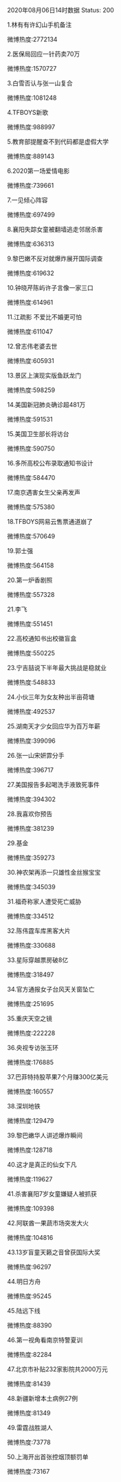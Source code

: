 2020年08月06日14时数据
Status: 200

1.林有有许幻山手机备注

微博热度:2772134

2.医保局回应一针药卖70万

微博热度:1570727

3.白雪否认与张一山复合

微博热度:1081248

4.TFBOYS新歌

微博热度:988997

5.教育部提醒查不到代码都是虚假大学

微博热度:889143

6.2020第一场爱情电影

微博热度:739661

7.一见倾心阵容

微博热度:697499

8.襄阳失踪女童被翻墙逃走邻居杀害

微博热度:636313

9.黎巴嫩不反对就爆炸展开国际调查

微博热度:619632

10.钟晓芹陈屿许子言像一家三口

微博热度:614961

11.江疏影 不爱比不婚更可怕

微博热度:611047

12.曾志伟老婆去世

微博热度:605931

13.景区上演现实版鱼跃龙门

微博热度:598259

14.美国新冠肺炎确诊超481万

微博热度:591531

15.美国卫生部长将访台

微博热度:590750

16.多所高校公布录取通知书设计

微博热度:584470

17.南京遇害女生父亲再发声

微博热度:575380

18.TFBOYS网易云售票通道崩了

微博热度:570649

19.郭士强

微博热度:564158

20.第一炉香剧照

微博热度:557328

21.李飞

微博热度:551451

22.高校通知书出校徽盲盒

微博热度:550225

23.宁吉喆说下半年最大挑战是稳就业

微博热度:548833

24.小伙三年为女友种出半亩荷塘

微博热度:492537

25.湖南天才少女回应华为百万年薪

微博热度:399096

26.张一山宋妍霏分手

微博热度:396717

27.美国报告多起喝洗手液致死事件

微博热度:394302

28.我喜欢你预告

微博热度:381239

29.基金

微博热度:359273

30.神农架再添一只雄性金丝猴宝宝

微博热度:345039

31.福奇称家人遭受死亡威胁

微博热度:334512

32.陈伟霆车库黑客大片

微博热度:330688

33.星际穿越票房破8亿

微博热度:318497

34.官方通报女子台风天关窗坠亡

微博热度:251695

35.重庆天空之镜

微博热度:222228

36.央视专访张玉环

微博热度:176885

37.巴菲特持股苹果7个月赚300亿美元

微博热度:160557

38.深圳地铁

微博热度:129479

39.黎巴嫩华人讲述爆炸瞬间

微博热度:128718

40.这才是真正的仙女下凡

微博热度:119627

41.杀害襄阳7岁女童嫌疑人被抓获

微博热度:109398

42.阿联酋一果蔬市场突发大火

微博热度:104816

43.13岁盲童天籁之音曾获国际大奖

微博热度:96297

44.明日方舟

微博热度:95245

45.陆远下线

微博热度:88390

46.第一视角看南京特警夏训

微博热度:82284

47.北京市补贴232家影院共2000万元

微博热度:81439

48.新疆新增本土病例27例

微博热度:81349

49.雷霆战胜湖人

微博热度:73778

50.上海开出首张控烟顶额罚单

微博热度:73167

